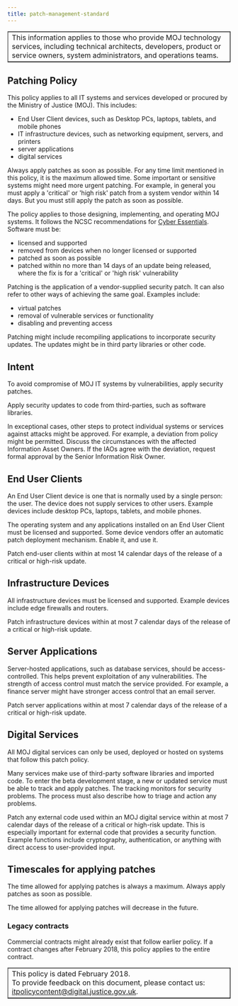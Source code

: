 ```yaml
---
title: patch-management-standard
---
```


<table border='1'>
<tr>
<td>This information applies to those who provide MOJ technology services, including technical architects, developers, product or service owners, system administrators, and operations teams.</td>
</tr>
</table>

## Patching Policy

This policy applies to all IT systems and services developed or procured by the Ministry of Justice (MOJ). This includes: 

- End User Client devices, such as Desktop PCs, laptops, tablets, and mobile phones 
- IT infrastructure devices, such as networking equipment, servers, and printers
- server applications
- digital services

Always apply patches as soon as possible. For any time limit mentioned in this policy, it is the maximum allowed time. Some important or sensitive systems might need more urgent patching. For example, in general you must apply a 'critical' or 'high risk' patch from a system vendor within 14 days. But you must still apply the patch as soon as possible.

The policy applies to those designing, implementing, and operating MOJ systems. It follows the NCSC recommendations for [Cyber Essentials](https://www.cyberessentials.ncsc.gov.uk/requirements-for-it-infrastructure.html). Software must be:

- licensed and supported
- removed from devices when no longer licensed or supported
- patched as soon as possible
- patched within no more than 14 days of an update being released, where the fix is for a 'critical' or 'high risk' vulnerability

Patching is the application of a vendor-supplied security patch. It can also refer to other ways of achieving the same goal. Examples include: 

- virtual patches
- removal of vulnerable services or functionality
- disabling and preventing access

Patching might include recompiling applications to incorporate security updates. The updates might be in third party libraries or other code.

## Intent

To avoid compromise of MOJ IT systems by vulnerabilities, apply security patches.

Apply security updates to code from third-parties, such as software libraries.

In exceptional cases, other steps to protect individual systems or services against attacks might be approved. For example, a deviation from policy might be permitted. Discuss the circumstances with the affected Information Asset Owners. If the IAOs agree with the deviation, request formal approval by the Senior Information Risk Owner.

## End User Clients

An End User Client device is one that is normally used by a single person: the user. The device does not supply services to other users. Example devices include desktop PCs, laptops, tablets, and mobile phones.

The operating system and any applications installed on an End User Client must be licensed and supported. Some device vendors offer an automatic patch deployment mechanism. Enable it, and use it.

Patch end-user clients within at most 14 calendar days of the release of a critical or high-risk update.

## Infrastructure Devices

All infrastructure devices must be licensed and supported. Example devices include edge firewalls and routers.

Patch infrastructure devices within at most 7 calendar days of the release of a critical or high-risk update.

## Server Applications

Server-hosted applications, such as database services, should be access-controlled. This helps prevent exploitation of any vulnerabilities. The strength of access control must match the service provided. For example, a finance server might have stronger access control that an email server.

Patch server applications within at most 7 calendar days of the release of a critical or high-risk update.

## Digital Services

All MOJ digital services can only be used, deployed or hosted on systems that follow this patch policy.

Many services make use of third-party software libraries and imported code. To enter the beta development stage, a new or updated service must be able to track and apply patches. The tracking monitors for security problems. The process must also describe how to triage and action any problems.

Patch any external code used within an MOJ digital service within at most 7 calendar days of the release of a critical or high-risk update. This is especially important for external code that provides a security function. Example functions include cryptography, authentication, or anything with direct access to user-provided input.

## Timescales for applying patches

The time allowed for applying patches is always a maximum. Always apply patches as soon as possible.

The time allowed for applying patches will decrease in the future.

### Legacy contracts

Commercial contracts might already exist that follow earlier policy. If a contract changes after February 2018, this policy applies to the entire contract.

<table border='1'>
<tr>
<td>This policy is dated February 2018.<br/>
To provide feedback on this document, please contact us: <a href="mailto:itpolicycontent@digital.justice.gov.uk?subject=patch-management-standard">itpolicycontent@digital.justice.gov.uk</a>.</td>
</tr>
</table>